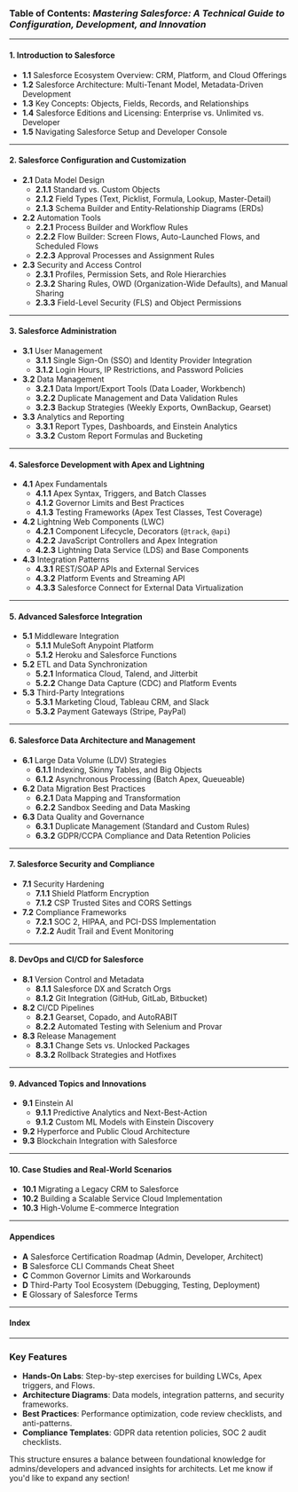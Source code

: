 ### **Table of Contents: *Mastering Salesforce: A Technical Guide to Configuration, Development, and Innovation***  

---

#### **1. Introduction to Salesforce**  
- **1.1** Salesforce Ecosystem Overview: CRM, Platform, and Cloud Offerings  
- **1.2** Salesforce Architecture: Multi-Tenant Model, Metadata-Driven Development  
- **1.3** Key Concepts: Objects, Fields, Records, and Relationships  
- **1.4** Salesforce Editions and Licensing: Enterprise vs. Unlimited vs. Developer  
- **1.5** Navigating Salesforce Setup and Developer Console  

---

#### **2. Salesforce Configuration and Customization**  
- **2.1** Data Model Design  
  - **2.1.1** Standard vs. Custom Objects  
  - **2.1.2** Field Types (Text, Picklist, Formula, Lookup, Master-Detail)  
  - **2.1.3** Schema Builder and Entity-Relationship Diagrams (ERDs)  
- **2.2** Automation Tools  
  - **2.2.1** Process Builder and Workflow Rules  
  - **2.2.2** Flow Builder: Screen Flows, Auto-Launched Flows, and Scheduled Flows  
  - **2.2.3** Approval Processes and Assignment Rules  
- **2.3** Security and Access Control  
  - **2.3.1** Profiles, Permission Sets, and Role Hierarchies  
  - **2.3.2** Sharing Rules, OWD (Organization-Wide Defaults), and Manual Sharing  
  - **2.3.3** Field-Level Security (FLS) and Object Permissions  

---

#### **3. Salesforce Administration**  
- **3.1** User Management  
  - **3.1.1** Single Sign-On (SSO) and Identity Provider Integration  
  - **3.1.2** Login Hours, IP Restrictions, and Password Policies  
- **3.2** Data Management  
  - **3.2.1** Data Import/Export Tools (Data Loader, Workbench)  
  - **3.2.2** Duplicate Management and Data Validation Rules  
  - **3.2.3** Backup Strategies (Weekly Exports, OwnBackup, Gearset)  
- **3.3** Analytics and Reporting  
  - **3.3.1** Report Types, Dashboards, and Einstein Analytics  
  - **3.3.2** Custom Report Formulas and Bucketing  

---

#### **4. Salesforce Development with Apex and Lightning**  
- **4.1** Apex Fundamentals  
  - **4.1.1** Apex Syntax, Triggers, and Batch Classes  
  - **4.1.2** Governor Limits and Best Practices  
  - **4.1.3** Testing Frameworks (Apex Test Classes, Test Coverage)  
- **4.2** Lightning Web Components (LWC)  
  - **4.2.1** Component Lifecycle, Decorators (`@track`, `@api`)  
  - **4.2.2** JavaScript Controllers and Apex Integration  
  - **4.2.3** Lightning Data Service (LDS) and Base Components  
- **4.3** Integration Patterns  
  - **4.3.1** REST/SOAP APIs and External Services  
  - **4.3.2** Platform Events and Streaming API  
  - **4.3.3** Salesforce Connect for External Data Virtualization  

---

#### **5. Advanced Salesforce Integration**  
- **5.1** Middleware Integration  
  - **5.1.1** MuleSoft Anypoint Platform  
  - **5.1.2** Heroku and Salesforce Functions  
- **5.2** ETL and Data Synchronization  
  - **5.2.1** Informatica Cloud, Talend, and Jitterbit  
  - **5.2.2** Change Data Capture (CDC) and Platform Events  
- **5.3** Third-Party Integrations  
  - **5.3.1** Marketing Cloud, Tableau CRM, and Slack  
  - **5.3.2** Payment Gateways (Stripe, PayPal)  

---

#### **6. Salesforce Data Architecture and Management**  
- **6.1** Large Data Volume (LDV) Strategies  
  - **6.1.1** Indexing, Skinny Tables, and Big Objects  
  - **6.1.2** Asynchronous Processing (Batch Apex, Queueable)  
- **6.2** Data Migration Best Practices  
  - **6.2.1** Data Mapping and Transformation  
  - **6.2.2** Sandbox Seeding and Data Masking  
- **6.3** Data Quality and Governance  
  - **6.3.1** Duplicate Management (Standard and Custom Rules)  
  - **6.3.2** GDPR/CCPA Compliance and Data Retention Policies  

---

#### **7. Salesforce Security and Compliance**  
- **7.1** Security Hardening  
  - **7.1.1** Shield Platform Encryption  
  - **7.1.2** CSP Trusted Sites and CORS Settings  
- **7.2** Compliance Frameworks  
  - **7.2.1** SOC 2, HIPAA, and PCI-DSS Implementation  
  - **7.2.2** Audit Trail and Event Monitoring  

---

#### **8. DevOps and CI/CD for Salesforce**  
- **8.1** Version Control and Metadata  
  - **8.1.1** Salesforce DX and Scratch Orgs  
  - **8.1.2** Git Integration (GitHub, GitLab, Bitbucket)  
- **8.2** CI/CD Pipelines  
  - **8.2.1** Gearset, Copado, and AutoRABIT  
  - **8.2.2** Automated Testing with Selenium and Provar  
- **8.3** Release Management  
  - **8.3.1** Change Sets vs. Unlocked Packages  
  - **8.3.2** Rollback Strategies and Hotfixes  

---

#### **9. Advanced Topics and Innovations**  
- **9.1** Einstein AI  
  - **9.1.1** Predictive Analytics and Next-Best-Action  
  - **9.1.2** Custom ML Models with Einstein Discovery  
- **9.2** Hyperforce and Public Cloud Architecture  
- **9.3** Blockchain Integration with Salesforce  

---

#### **10. Case Studies and Real-World Scenarios**  
- **10.1** Migrating a Legacy CRM to Salesforce  
- **10.2** Building a Scalable Service Cloud Implementation  
- **10.3** High-Volume E-commerce Integration  

---

#### **Appendices**  
- **A** Salesforce Certification Roadmap (Admin, Developer, Architect)  
- **B** Salesforce CLI Commands Cheat Sheet  
- **C** Common Governor Limits and Workarounds  
- **D** Third-Party Tool Ecosystem (Debugging, Testing, Deployment)  
- **E** Glossary of Salesforce Terms  

---

#### **Index**  

---

### **Key Features**  
- **Hands-On Labs**: Step-by-step exercises for building LWCs, Apex triggers, and Flows.  
- **Architecture Diagrams**: Data models, integration patterns, and security frameworks.  
- **Best Practices**: Performance optimization, code review checklists, and anti-patterns.  
- **Compliance Templates**: GDPR data retention policies, SOC 2 audit checklists.  

This structure ensures a balance between foundational knowledge for admins/developers and advanced insights for architects. Let me know if you'd like to expand any section!
